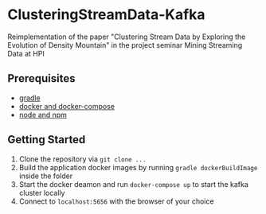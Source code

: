 # ClusteringStreamData-Kafka

Reimplementation of the paper "Clustering Stream Data by Exploring the Evolution of Density Mountain" in the project seminar Mining Streaming Data at HPI

## Prerequisites 

- [gradle](https://gradle.org)
- [docker and docker-compose](https://www.docker.com/get-started)
- [node and npm](https://www.npmjs.com/get-npm)

## Getting Started

1) Clone the repository via `git clone ...`
2) Build the application docker images by running `gradle dockerBuildImage` inside the folder
3) Start the docker deamon and run `docker-compose up` to start the kafka cluster locally
4) Connect to `localhost:5656` with the browser of your choice
